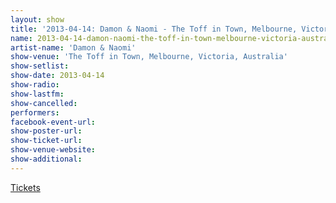 ```yaml
---
layout: show
title: '2013-04-14: Damon & Naomi - The Toff in Town, Melbourne, Victoria, Australia'
name: 2013-04-14-damon-naomi-the-toff-in-town-melbourne-victoria-australia
artist-name: 'Damon & Naomi'
show-venue: 'The Toff in Town, Melbourne, Victoria, Australia'
show-setlist: 
show-date: 2013-04-14
show-radio: 
show-lastfm: 
show-cancelled: 
performers: 
facebook-event-url: 
show-poster-url: 
show-ticket-url: 
show-venue-website: 
show-additional: 
---
```


<a href="http://www.moshtix.com.au/v2/event/damon-naomi-usa-with-special-guests-guy-blackman-and-wintercoats/63725?&pLock=&vip=&skin=&ref=">Tickets</a>